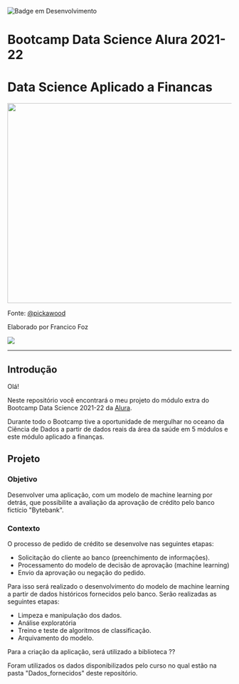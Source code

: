 ![Badge em Desenvolvimento](http://img.shields.io/static/v1?label=STATUS&message=EM%20DESENVOLVIMENTO&color=GREEN&style=for-the-badge)

# Bootcamp Data Science Alura 2021-22 
# Data Science Aplicado a Financas


<p align="center"> 
<img src="https://images.unsplash.com/photo-1620714223084-8fcacc6dfd8d?ixlib=rb-1.2.1&ixid=MnwxMjA3fDB8MHxwaG90by1wYWdlfHx8fGVufDB8fHx8&auto=format&fit=crop&w=871&q=80" height="450" width="900"></a>


Fonte: </a> <a href="https://unsplash.com/@pickawood">@pickawood </a>



Elaborado por Francico Foz

<a href="https://img.shields.io/badge/author-gustavolq-blue.svg)](https://www.linkedin.com/in/francisco-tadeu-foz/" target="_blank"><img src="https://img.shields.io/badge/-LinkedIn-%230077B5?style=for-the-badge&logo=linkedin&logoColor=white" target="_blank"></a>  

---

## Introdução

Olá! 

Neste repositório você encontrará o meu projeto do módulo extra do Bootcamp Data Science 2021-22 da [Alura](https://www.alura.com.br/).

Durante todo o Bootcamp tive a oportunidade de mergulhar no oceano da Ciência de Dados a partir de dados reais da área da saúde em 5 módulos e este módulo aplicado a finanças.


## Projeto

###  Objetivo

Desenvolver uma aplicação, com um modelo de machine learning por detrás, que possibilite a avaliação da aprovação de crédito pelo banco fictício "Bytebank".

### Contexto

O processo de pedido de crédito se desenvolve nas seguintes etapas:
* Solicitação do cliente ao banco (preenchimento de informações).
* Processamento do modelo de decisão de aprovação (machine learning)
* Envio da aprovação ou negação do pedido.

Para isso será realizado o desenvolvimento do modelo de machine learning a partir de dados históricos fornecidos pelo banco.
Serão realizadas as seguintes etapas:

* Limpeza e manipulação dos dados.
* Análise exploratória
* Treino e teste de algoritmos de classificação.
* Arquivamento do modelo.

Para a criação da aplicação, será utilizado a biblioteca ??

Foram utilizados os dados disponibilizados pelo curso no qual estão na pasta "Dados_fornecidos" deste repositório.

